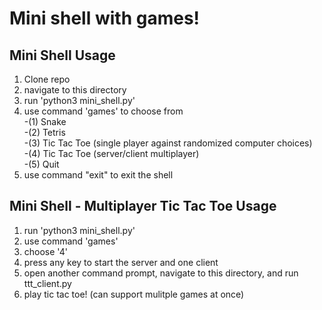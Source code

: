 # Mini shell with games!
## Mini Shell Usage
1. Clone repo
2. navigate to this directory
3. run 'python3 mini_shell.py'
4. use command 'games' to choose from  
   -(1) Snake  
   -(2) Tetris  
   -(3) Tic Tac Toe (single player against randomized computer choices)  
   -(4) Tic Tac Toe (server/client multiplayer)  
   -(5) Quit  
5. use command "exit" to exit the shell

## Mini Shell - Multiplayer Tic Tac Toe Usage
1. run 'python3 mini_shell.py'
2. use command 'games'
3. choose '4'
4. press any key to start the server and one client
5. open another command prompt, navigate to this directory, and run ttt_client.py
6. play tic tac toe! (can support mulitple games at once)
